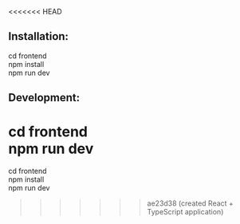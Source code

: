 <<<<<<< HEAD
## Installation:

cd frontend \
npm install \
npm run dev

## Development:

cd frontend \
npm run dev
=======
cd frontend \
npm install \
npm run dev
>>>>>>> ae23d38 (created React + TypeScript application)

